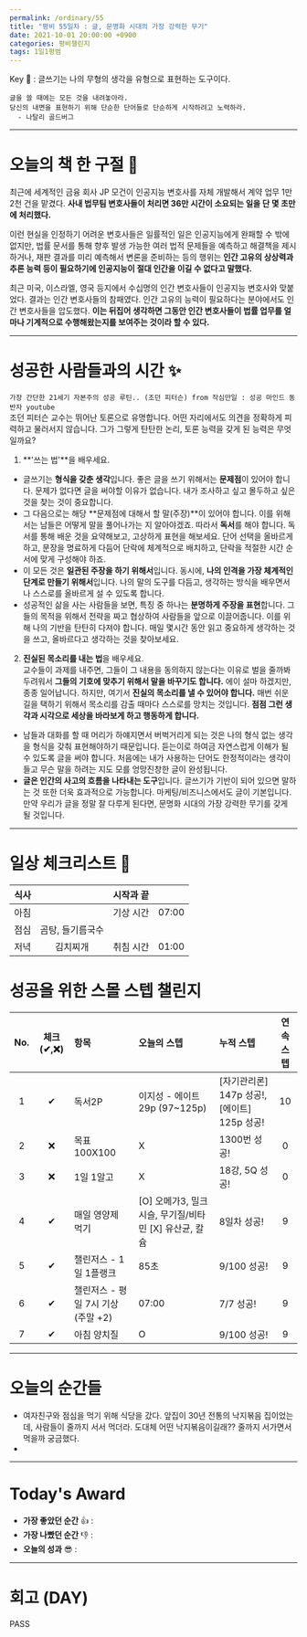 ```yaml
---
permalink: /ordinary/55
title: "평비 55일차 : 글, 문명화 시대의 가장 강력한 무기"
date: 2021-10-01 20:00:00 +0900
categories: 평비챌린지
tags: 1일1평범
---  
```

Key 🔑 : 글쓰기는 나의 무형의 생각을 유형으로 표현하는 도구이다.
```
글을 쓸 때에는 모든 것을 내려놓아라.
당신의 내면을 표현하기 위해 단순한 단어들로 단순하게 시작하려고 노력하라.
  - 나탈리 골드버그
```

---
# 오늘의 책 한 구절 📕
최근에 세계적인 금융 회사 JP 모건이 인공지능 변호사를 자체 개발해서 계약 업무 1만 2천 건을 맡겼다. **사내 법무팀 변호사들이 처리면 36만 시간이 소요되는 일을 단 몇 초만에 처리했다.**  

이런 현실을 인정하기 어려운 변호사들은 일률적인 일은 인공지능에게 완패할 수 밖에 없지만, 법률 문서를 통해 향후 발생 가능한 여러 법적 문제들을 예측하고 해결책을 제시하거나, 재판 결과를 미리 예측해서 변론을 준비하는 등의 행위는 **인간 고유의 상상력과 추론 능력 등이 필요하기에 인공지능이 절대 인간을 이길 수 없다고 말했다.**  

최근 미국, 이스라엘, 영국 등지에서 수십명의 인간 변호사들이 인공지능 변호사와 맞붙었다. 결과는 인간 변호사들의 참패였다. 인간 고유의 능력이 필요하다는 분야에서도 인간 변호사들을 압도했다. **이는 뒤집어 생각하면 그동안 인간 변호사들이 법률 업무를 얼마나 기계적으로 수행해왔는지를 보여주는 것이라 할 수 있다.**  

---
# 성공한 사람들과의 시간 ✨
`가장 간단한 21세기 자본주의 성공 루틴.. (조던 피터슨) from 작심만일 : 성공 마인드 동반자 youtube`  
조던 피터슨 교수는 뛰어난 토론으로 유명합니다. 어떤 자리에서도 의견을 정확하게 피력하고 물러서지 않습니다. 그가 그렇게 탄탄한 논리, 토론 능력을 갖게 된 능력은 무엇일까요?  
1. **'쓰는 법'**을 배우세요.  
  - 글쓰기는 **형식을 갖춘 생각**입니다. 좋은 글을 쓰기 위해서는 **문제점**이 있어야 합니다. 문제가 없다면 글을 써야할 이유가 없습니다. 내가 조사하고 싶고 몰두하고 싶은 것을 찾는 것이 중요합니다.  
  - 그 다음으로는 해당 **문제점에 대해서 할 말(주장)**이 있어야 합니다. 이를 위해서는 남들은 어떻게 말을 풀어나가는 지 알아야겠죠. 따라서 **독서**를 해야 합니다. 독서를 통해 배운 것을 요약해보고, 고상하게 표현을 해보세요. 단어 선택을 올바르게 하고, 문장을 명료하게 다듬어 단락에 체계적으로 배치하고, 단락을 적절한 시간 순서에 맞게 구성해야 하죠.  
  - 이 모든 것은 **일관된 주장을 하기 위해서**입니다. 동시에, **나의 인격을 가장 체계적인 단계로 만들기 위해서**입니다. 나의 말의 도구를 다듬고, 생각하는 방식을 배우면서 나 스스로를 올바르게 설 수 있도록 합니다.  
  - 성공적인 삶을 사는 사람들을 보면, 특징 중 하나는 **분명하게 주장을 표현**합니다. 그들의 목적을 위해서 전략을 짜고 협상하여 사람들을 앞으로 이끌어줍니다. 이를 위해 나의 기반을 탄탄히 다져야 합니다. 매일 몇시간 동안 읽고 중요하게 생각하는 것을 쓰고, 올바르다고 생각하는 것을 찾아보세요.  
2. **진실된 목소리를 내는 법**을 배우세요.  
  교수들이 과제를 내주면, 그들이 그 내용을 동의하지 않는다는 이유로 벌을 줄까봐 두려워서 **그들의 기호에 맞추기 위해서 말을 바꾸기도 합니다.** 에이 설마 하겠지만, 종종 일어납니다. 하지만, 여기서 **진실의 목소리를 낼 수 있어야 합니다.** 매번 쉬운 길을 택하기 위해서 목소리를 감출 때마다 스스로를 망치는 것입니다. **점점 그런 생각과 시각으로 세상을 바라보게 하고 행동하게 합니다.**
- 남들과 대화를 할 때 머리가 하얘지면서 버벅거리게 되는 것은 나의 형식 없는 생각을 형식을 갖춰 표현해야하기 때문입니다. 듣는이로 하여금 자연스럽게 이해가 될 수 있도록 글을 써야 합니다. 처음에는 내가 사용하는 단어도 한정적이라는 생각이 들고 무슨 말을 하려는 지도 모를 엉망진창한 글이 완성됩니다.  
- **글은 인간의 사고의 흐름을 나타내는 도구**입니다. 글쓰기가 기반이 되어 있으면 말하는 것 또한 더욱 효과적으로 가능합니다. 마케팅/비즈니스에서도 글이 기본입니다. 만약 우리가 글을 정말 잘 다루게 된다면, 문명화 시대의 가장 강력한 무기를 갖게 될 것입니다.  

---
# 일상 체크리스트 📃

| 식사 |  | 시작과 끝 |  |
|:----:|:----:|:----:|:----:|
| 아침 |  | 기상 시간 | 07:00 |
| 점심 | 곰탕, 들기름국수 |  |  |
| 저녁 | 김치찌개 | 취침 시간 | 01:00 |

# 성공을 위한 스몰 스텝 챌린지

| No. | 체크(✔,❌) | 항목 | 오늘의 스텝 | 누적 스텝 | 연속 스텝 |
|:----:|:----:|:----|:----|:----|:----:|
| 1 | ✔ | 독서2P | 이지성 - 에이트 29p (97~125p) | [자기관리론] 147p 성공!, [에이트] 125p 성공! | 10 |
| 2 | ❌ | 목표 100X100 | X | 1300번 성공! | 0 |
| 3 | ❌ | 1일 1알고 | X | 18강, 5Q 성공! | 0 |
| 4 | ✔ | 매일 영양제 먹기 | [O] 오메가3, 밀크시슬, 무기질/비타민 [X] 유산균, 칼슘 | 8일차 성공! | 9 |
| 5 | ✔ | 챌린저스 - 1일 1플랭크 | 85초 | 9/100 성공! | 9 |
| 6 | ✔ | 챌린저스 - 평일 7시 기상(주말 +2) | 07:00 | 7/7 성공! | 9 |
| 7 | ✔ | 아침 양치질 | O | 9/100 성공! | 9 |

---
# 오늘의 순간들
- 여자친구와 점심을 먹기 위해 식당을 갔다. 앞집이 30년 전통의 낙지볶음 집이었는데, 사람들이 줄까지 서서 먹더라. 도대체 어떤 낙지볶음이길래?? 줄까지 서가면서 먹을까 궁금했다.  
- 

---
# Today's Award
- **가장 좋았던 순간** 👍 :  
- **가장 나빴던 순간** 👎 :  
- **오늘의 성과** 😎 :  

---
# 회고 (DAY)
PASS